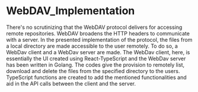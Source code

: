 # WebDAV_Implementation

There's no scrutinizing that the WebDAV protocol delivers for accessing remote repositories. WebDAV broadens the HTTP headers to communicate with a server. In the presented implementation of the protocol, the files from a local directory are made accessible to the user remotely. To do so, a WebDav client and a WebDav server are made. The WebDav client, here, is essentially the UI created using React-TypeScript and the WebDav server has been written in Golang. The codes give the provision to remotely list, download and delete the files from the specified directory to the users. TypeScript functions are created to add the mentioned functionalities and aid in the API calls between the client and the server.


